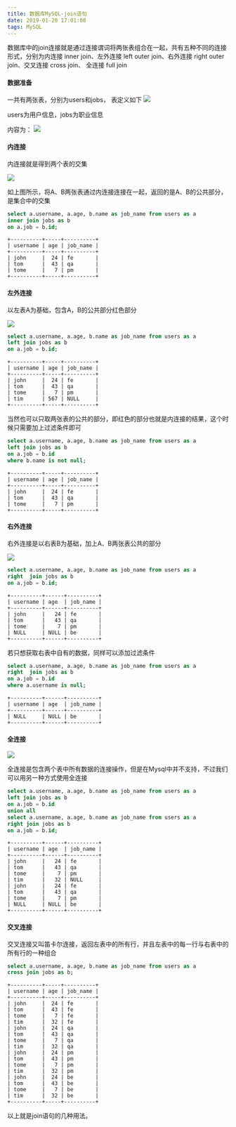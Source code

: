 ```yaml
---
title: 数据库MySQL-join语句
date: 2019-01-20 17:01:08
tags: MySQL
---
```


数据库中的join连接就是通过连接谓词将两张表组合在一起，共有五种不同的连接形式，分别为内连接 inner join、左外连接 left outer join、右外连接 right outer join、交叉连接 cross join、 全连接 full join

#### 数据准备

一共有两张表，分别为users和jobs， 表定义如下
![](数据库MySQL-join语句/table_defination.png)

users为用户信息，jobs为职业信息

内容为：
![](数据库MySQL-join语句/table_content.png)

#### 内连接

内连接就是得到两个表的交集

![](数据库MySQL-join语句/inner-join.png)

如上图所示，将A、B两张表通过内连接连接在一起，返回的是A、B的公共部分，是集合中的交集

```sql
select a.username, a.age, b.name as job_name from users as a
inner join jobs as b
on a.job = b.id;
```

```
+----------+-----+----------+
| username | age | job_name |
+----------+-----+----------+
| john     |  24 | fe       |
| tom      |  43 | qa       |
| tome     |   7 | pm       |
+----------+-----+----------+
```

#### 左外连接

以左表A为基础，包含A，B的公共部分红色部分

![](数据库MySQL-join语句/left-join.png)

```sql
select a.username, a.age, b.name as job_name from users as a 
left join jobs as b 
on a.job = b.id;
```

```
+----------+-----+----------+
| username | age | job_name |
+----------+-----+----------+
| john     |  24 | fe       |
| tom      |  43 | qa       |
| tome     |   7 | pm       |
| tim      | 567 | NULL     |
+----------+-----+----------+
```

当然也可以只取两张表的公共的部分，即红色的部分也就是内连接的结果，这个时候只需要加上过滤条件即可

```sql
select a.username, a.age, b.name as job_name from users as a 
left join jobs as b 
on a.job = b.id
where b.name is not null;
```

```
+----------+-----+----------+
| username | age | job_name |
+----------+-----+----------+
| john     |  24 | fe       |
| tom      |  43 | qa       |
| tome     |   7 | pm       |
+----------+-----+----------+
```

#### 右外连接

右外连接是以右表B为基础，加上A、B两张表公共的部分

![](数据库MySQL-join语句/right-join.png)

```sql
select a.username, a.age, b.name as job_name from users as a  
right  join jobs as b 
on a.job = b.id;
```

```
+----------+------+----------+
| username | age  | job_name |
+----------+------+----------+
| john     |   24 | fe       |
| tom      |   43 | qa       |
| tome     |    7 | pm       |
| NULL     | NULL | be       |
+----------+------+----------+
```

若只想获取右表中自有的数据，同样可以添加过滤条件

```sql
select a.username, a.age, b.name as job_name from users as a  
right  join jobs as b 
on a.job = b.id
where a.username is null;
```

```
+----------+------+----------+
| username | age  | job_name |
+----------+------+----------+
| NULL     | NULL | be       |
+----------+------+----------+
```

#### 全连接

![](数据库MySQL-join语句/full-join.png)

全连接是包含两个表中所有数据的连接操作，但是在Mysql中并不支持，不过我们可以用另一种方式使用全连接

```sql
select a.username, a.age, b.name as job_name from users as a 
left join jobs as b 
on a.job = b.id 
union all 
select a.username, a.age, b.name as job_name from users as a 
right join jobs as b 
on a.job = b.id;
```

```
+----------+------+----------+
| username | age  | job_name |
+----------+------+----------+
| john     |   24 | fe       |
| tom      |   43 | qa       |
| tome     |    7 | pm       |
| tim      |   32 | NULL     |
| john     |   24 | fe       |
| tom      |   43 | qa       |
| tome     |    7 | pm       |
| NULL     | NULL | be       |
+----------+------+----------+
```

#### 交叉连接

交叉连接又叫笛卡尔连接，返回左表中的所有行，并且左表中的每一行与右表中的所有行的一种组合

```sql
select a.username, a.age, b.name as job_name from users as a
cross join jobs as b;
```

```
+----------+-----+----------+
| username | age | job_name |
+----------+-----+----------+
| john     |  24 | fe       |
| tom      |  43 | fe       |
| tome     |   7 | fe       |
| tim      |  32 | fe       |
| john     |  24 | qa       |
| tom      |  43 | qa       |
| tome     |   7 | qa       |
| tim      |  32 | qa       |
| john     |  24 | pm       |
| tom      |  43 | pm       |
| tome     |   7 | pm       |
| tim      |  32 | pm       |
| john     |  24 | be       |
| tom      |  43 | be       |
| tome     |   7 | be       |
| tim      |  32 | be       |
+----------+-----+----------+
```

以上就是join语句的几种用法。